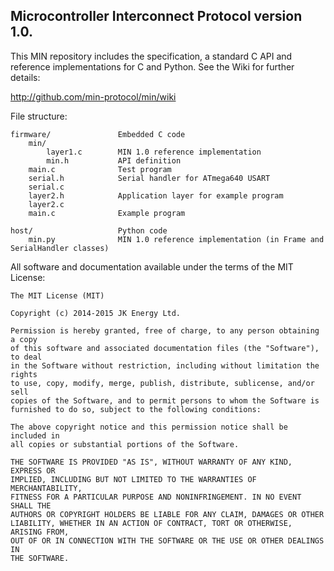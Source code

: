 ## Microcontroller Interconnect Protocol version 1.0.

This MIN repository includes the specification, a standard C API and
reference implementations for C and Python. See the Wiki for further
details:

http://github.com/min-protocol/min/wiki

File structure:

	firmware/				Embedded C code
		min/			
			layer1.c		MIN 1.0 reference implementation
			min.h			API definition
		main.c				Test program
		serial.h			Serial handler for ATmega640 USART
		serial.c
		layer2.h			Application layer for example program
		layer2.c
		main.c				Example program
			
	host/					Python code
		min.py				MIN 1.0 reference implementation (in Frame and SerialHandler classes)

All software and documentation available under the terms of the MIT License:

	The MIT License (MIT)
	
	Copyright (c) 2014-2015 JK Energy Ltd.
	
	Permission is hereby granted, free of charge, to any person obtaining a copy
	of this software and associated documentation files (the "Software"), to deal
	in the Software without restriction, including without limitation the rights
	to use, copy, modify, merge, publish, distribute, sublicense, and/or sell
	copies of the Software, and to permit persons to whom the Software is
	furnished to do so, subject to the following conditions:
	
	The above copyright notice and this permission notice shall be included in
	all copies or substantial portions of the Software.
	
	THE SOFTWARE IS PROVIDED "AS IS", WITHOUT WARRANTY OF ANY KIND, EXPRESS OR
	IMPLIED, INCLUDING BUT NOT LIMITED TO THE WARRANTIES OF MERCHANTABILITY,
	FITNESS FOR A PARTICULAR PURPOSE AND NONINFRINGEMENT. IN NO EVENT SHALL THE
	AUTHORS OR COPYRIGHT HOLDERS BE LIABLE FOR ANY CLAIM, DAMAGES OR OTHER
	LIABILITY, WHETHER IN AN ACTION OF CONTRACT, TORT OR OTHERWISE, ARISING FROM,
	OUT OF OR IN CONNECTION WITH THE SOFTWARE OR THE USE OR OTHER DEALINGS IN
	THE SOFTWARE.

